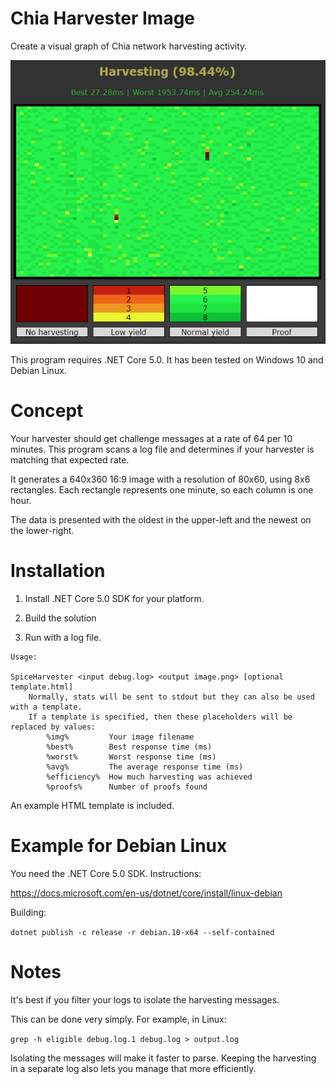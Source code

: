 # Chia Harvester Image
Create a visual graph of Chia network harvesting activity.

![screenshot](https://github.com/gustrix/ChiaHarvesterImage/blob/master/screenshot.png)

This program requires .NET Core 5.0.
It has been tested on Windows 10 and Debian Linux.

# Concept

Your harvester should get challenge messages at a rate of 64 per 10 minutes. This program scans a log file and determines if your harvester is matching that expected rate.

It generates a 640x360 16:9 image with a resolution of 80x60, using 8x6 rectangles. Each rectangle represents one minute, so each column is one hour.

The data is presented with the oldest in the upper-left and the newest on the lower-right.

# Installation

1. Install .NET Core 5.0 SDK for your platform.

2. Build the solution

3. Run with a log file.

```
Usage:

SpiceHarvester <input debug.log> <output image.png> [optional template.html]
    Normally, stats will be sent to stdout but they can also be used with a template.
    If a template is specified, then these placeholders will be replaced by values:
        %img%         Your image filename
        %best%        Best response time (ms)
        %worst%       Worst response time (ms)
        %avg%         The average response time (ms)
        %efficiency%  How much harvesting was achieved
        %proofs%      Number of proofs found
```

An example HTML template is included.

# Example for Debian Linux

You need the .NET Core 5.0 SDK. Instructions:

https://docs.microsoft.com/en-us/dotnet/core/install/linux-debian

Building:

`dotnet publish -c release -r debian.10-x64 --self-contained`

# Notes

It's best if you filter your logs to isolate the harvesting messages.

This can be done very simply. For example, in Linux:

`grep -h eligible debug.log.1 debug.log > output.log`

Isolating the messages will make it faster to parse. Keeping the harvesting in a separate log also lets you manage that more efficiently.
